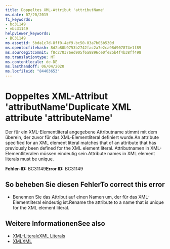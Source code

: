 ```yaml
---
title: Doppeltes XML-Attribut 'attributName'
ms.date: 07/20/2015
f1_keywords:
- bc31149
- vbc31149
helpviewer_keywords:
- BC31149
ms.assetid: 5bda1c7d-8ff0-4ef9-bc50-03a7b05b530d
ms.openlocfilehash: 8d2b80b9753b2742fac2a7e2ca98d907874e1f89
ms.sourcegitcommit: f8c270376ed905f6a8896ce0fe25b4f4b38ff498
ms.translationtype: MT
ms.contentlocale: de-DE
ms.lasthandoff: 06/04/2020
ms.locfileid: "84403653"
---
```

# <a name="duplicate-xml-attribute-attributename"></a><span data-ttu-id="d5065-102">Doppeltes XML-Attribut 'attributName'</span><span class="sxs-lookup"><span data-stu-id="d5065-102">Duplicate XML attribute 'attributeName'</span></span>
<span data-ttu-id="d5065-103">Der für ein XML-Elementliteral angegebene Attributname stimmt mit dem überein, der zuvor für das XML-Elementliteral definiert wurde.</span><span class="sxs-lookup"><span data-stu-id="d5065-103">An attribute specified for an XML element literal matches that of an attribute that has previously been defined for the XML element literal.</span></span> <span data-ttu-id="d5065-104">Attributnamen in XML-Elementliteralen müssen eindeutig sein.</span><span class="sxs-lookup"><span data-stu-id="d5065-104">Attribute names in XML element literals must be unique.</span></span>  
  
 <span data-ttu-id="d5065-105">**Fehler-ID:** BC31149</span><span class="sxs-lookup"><span data-stu-id="d5065-105">**Error ID:** BC31149</span></span>  
  
## <a name="to-correct-this-error"></a><span data-ttu-id="d5065-106">So beheben Sie diesen Fehler</span><span class="sxs-lookup"><span data-stu-id="d5065-106">To correct this error</span></span>  
  
- <span data-ttu-id="d5065-107">Benennen Sie das Attribut auf einen Namen um, der für das XML-Elementliteral eindeutig ist.</span><span class="sxs-lookup"><span data-stu-id="d5065-107">Rename the attribute to a name that is unique for the XML element literal.</span></span>  
  
## <a name="see-also"></a><span data-ttu-id="d5065-108">Weitere Informationen</span><span class="sxs-lookup"><span data-stu-id="d5065-108">See also</span></span>

- [<span data-ttu-id="d5065-109">XML-Literale</span><span class="sxs-lookup"><span data-stu-id="d5065-109">XML Literals</span></span>](../language-reference/xml-literals/index.md)
- [<span data-ttu-id="d5065-110">XML</span><span class="sxs-lookup"><span data-stu-id="d5065-110">XML</span></span>](../programming-guide/language-features/xml/index.md)
